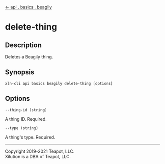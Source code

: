 [<- api . basics . beagily](index.md)

# delete-thing

## Description

Deletes a Beagily thing.

## Synopsis

```
xln-cli api basics beagily delete-thing [options]
```

## Options

`--thing-id (string)`

A thing ID. Required.

`--type (string)`

A thing's type. Required.

---

Copyright 2019-2021 Teapot, LLC.  
Xilution is a DBA of Teapot, LLC.
